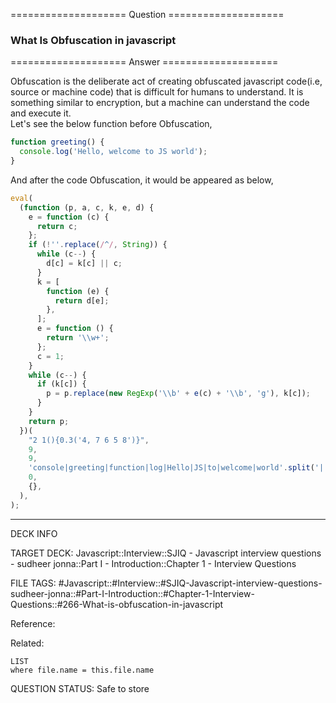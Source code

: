 ==================== Question ====================  

### What Is Obfuscation in javascript  

==================== Answer ====================  

Obfuscation is the deliberate act of creating obfuscated javascript code(i.e,
source or machine code) that is difficult for humans to understand. It is
something similar to encryption, but a machine can understand the code and
execute it.  
Let's see the below function before Obfuscation,

```javascript
function greeting() {
  console.log('Hello, welcome to JS world');
}
```

And after the code Obfuscation, it would be appeared as below,

```javascript
eval(
  (function (p, a, c, k, e, d) {
    e = function (c) {
      return c;
    };
    if (!''.replace(/^/, String)) {
      while (c--) {
        d[c] = k[c] || c;
      }
      k = [
        function (e) {
          return d[e];
        },
      ];
      e = function () {
        return '\\w+';
      };
      c = 1;
    }
    while (c--) {
      if (k[c]) {
        p = p.replace(new RegExp('\\b' + e(c) + '\\b', 'g'), k[c]);
      }
    }
    return p;
  })(
    "2 1(){0.3('4, 7 6 5 8')}",
    9,
    9,
    'console|greeting|function|log|Hello|JS|to|welcome|world'.split('|'),
    0,
    {},
  ),
);
```

---

DECK INFO

TARGET DECK: Javascript::Interview::SJIQ - Javascript interview questions -
sudheer jonna::Part I - Introduction::Chapter 1 - Interview Questions

FILE TAGS:
#Javascript::#Interview::#SJIQ-Javascript-interview-questions-sudheer-jonna::#Part-I-Introduction::#Chapter-1-Interview-Questions::#266-What-is-obfuscation-in-javascript

Reference:

Related:

```dataview
LIST
where file.name = this.file.name
```

QUESTION STATUS: Safe to store
